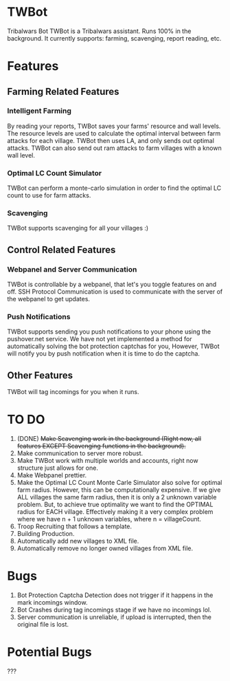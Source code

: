# TWBot #
Tribalwars Bot
TWBot is a Tribalwars assistant.
Runs 100% in the background.
It currently supports: farming, scavenging, report reading, etc.

# Features #
## Farming Related Features ##
### Intelligent Farming ###
By reading your reports, TWBot saves your farms' resource and wall levels.
The resource levels are used to calculate the optimal interval between farm attacks for each village.
TWBot then uses LA, and only sends out optimal attacks.
TWBot can also send out ram attacks to farm villages with a known wall level.

### Optimal LC Count Simulator ###
TWBot can perform a monte-carlo simulation in order to find the optimal LC count to use for farm attacks.

### Scavenging ###
TWBot supports scavenging for all your villages :)

## Control Related Features ##
### Webpanel and Server Communication ###
TWBot is controllable by a webpanel, that let's you toggle features on and off.
SSH Protocol Communication is used to communicate with the server of the webpanel to get updates.

### Push Notifications ###
TWBot supports sending you push notifications to your phone using the pushover.net service.
We have not yet implemented a method for automatically solving the bot protection captchas for you,
However, TWBot will notify you by push notification when it is time to do the captcha.

## Other Features ##
TWBot will tag incomings for you when it runs.

# TO DO #
1. (DONE) ~~Make Scavenging work in the background (Right now, all features EXCEPT Scavenging functions in the background).~~
2. Make communication to server more robust.
3. Make TWBot work with multiple worlds and accounts, right now structure just allows for one.
4. Make Webpanel prettier.
5. Make the Optimal LC Count Monte Carle Simulator also solve for optimal farm radius. However, this can be computationally expensive. If we give ALL villages the same farm radius, then it is only a 2 unknown variable problem. But, to achieve true optimality we want to find the OPTIMAL radius for EACH village. Effectively making it a very complex problem where we have n + 1 unknown variables, where n = villageCount.
6. Troop Recruiting that follows a template.
7. Building Production.
8. Automatically add new villages to XML file.
9. Automatically remove no longer owned villages from XML file.

# Bugs #
1. Bot Protection Captcha Detection does not trigger if it happens in the mark incomings window.
2. Bot Crashes during tag incomings stage if we have no incomings lol.
3. Server communication is unreliable, if upload is interrupted, then the original file is lost.

# Potential Bugs #
???
